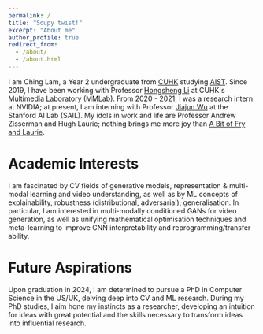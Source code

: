 ```yaml
---
permalink: /
title: "Soupy twist!"
excerpt: "About me"
author_profile: true
redirect_from: 
  - /about/
  - /about.html
---
```

I am Ching Lam, a Year 2 undergraduate from [CUHK](https://www.cuhk.edu.hk/english/index.html) studying [AIST](https://www.cse.cuhk.edu.hk/admission/aistn/). Since 2019, I have been working with Professor [Hongsheng Li](https://www.ee.cuhk.edu.hk/~hsli/) at CUHK's [Multimedia Laboratory](https://mmlab.ie.cuhk.edu.hk/) (MMLab). From 2020 - 2021, I was a research intern at NVIDIA; at present, I am interning with Professor [Jiajun Wu](https://jiajunwu.com/) at the Stanford AI Lab (SAIL). My idols in work and life are Professor Andrew Zisserman and Hugh Laurie; nothing brings me more joy than [A Bit of Fry and Laurie](https://youtu.be/U8ko2nCk_hE).

Academic Interests
======
I am fascinated by CV fields of generative models, representation & multi-modal learning and video understanding, as well as by ML concepts of explainability, robustness (distributional, adversarial), generalisation. In particular, I am interested in multi-modally conditioned GANs for video generation, as well as unifying mathematical optimisation techniques and meta-learning to improve CNN interpretability and reprogramming/transfer ability.

Future Aspirations
======
Upon graduation in 2024, I am determined to pursue a PhD in Computer Science in the US/UK, delving deep into CV and ML research. During my PhD studies, I aim hone my instincts as a researcher, developing an intuition for ideas with great potential and the skills necessary to transform ideas into influential research.
